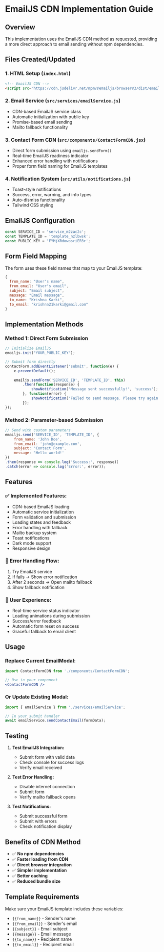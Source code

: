 # EmailJS CDN Implementation Guide

## Overview
This implementation uses the EmailJS CDN method as requested, providing a more direct approach to email sending without npm dependencies.

## Files Created/Updated

### 1. HTML Setup (`index.html`)
```html
<!-- EmailJS CDN -->
<script src="https://cdn.jsdelivr.net/npm/@emailjs/browser@3/dist/email.min.js"></script>
```

### 2. Email Service (`src/services/emailService.js`)
- CDN-based EmailJS service class
- Automatic initialization with public key
- Promise-based email sending
- Mailto fallback functionality

### 3. Contact Form CDN (`src/components/ContactFormCDN.jsx`)
- Direct form submission using `emailjs.sendForm()`
- Real-time EmailJS readiness indicator
- Enhanced error handling with notifications
- Proper form field naming for EmailJS templates

### 4. Notification System (`src/utils/notifications.js`)
- Toast-style notifications
- Success, error, warning, and info types
- Auto-dismiss functionality
- Tailwind CSS styling

## EmailJS Configuration

```javascript
const SERVICE_ID = 'service_m2zac2c';
const TEMPLATE_ID = 'template_nzlbwsk';
const PUBLIC_KEY = 'FYMjXRdowosriER3r';
```

## Form Field Mapping

The form uses these field names that map to your EmailJS template:

```javascript
{
  from_name: "User's name",
  from_email: "User's email", 
  subject: "Email subject",
  message: "Email message",
  to_name: "Krishna Karki",
  to_email: "krishna21karki@gmail.com"
}
```

## Implementation Methods

### Method 1: Direct Form Submission
```javascript
// Initialize EmailJS
emailjs.init("YOUR_PUBLIC_KEY");

// Submit form directly
contactForm.addEventListener('submit', function(e) {
    e.preventDefault();
    
    emailjs.sendForm('SERVICE_ID', 'TEMPLATE_ID', this)
        .then(function(response) {
            showNotification('Message sent successfully!', 'success');
        }, function(error) {
            showNotification('Failed to send message. Please try again.', 'error');
        });
});
```

### Method 2: Parameter-based Submission
```javascript
// Send with custom parameters
emailjs.send('SERVICE_ID', 'TEMPLATE_ID', {
    from_name: 'John Doe',
    from_email: 'john@example.com',
    subject: 'Contact Form',
    message: 'Hello world!'
})
.then(response => console.log('Success:', response))
.catch(error => console.log('Error:', error));
```

## Features

### ✅ **Implemented Features:**
- CDN-based EmailJS loading
- Automatic service initialization
- Form validation and submission
- Loading states and feedback
- Error handling with fallback
- Mailto backup system
- Toast notifications
- Dark mode support
- Responsive design

### 🔄 **Error Handling Flow:**
1. Try EmailJS service
2. If fails → Show error notification
3. After 2 seconds → Open mailto fallback
4. Show fallback notification

### 📱 **User Experience:**
- Real-time service status indicator
- Loading animations during submission
- Success/error feedback
- Automatic form reset on success
- Graceful fallback to email client

## Usage

### Replace Current EmailModal:
```jsx
import ContactFormCDN from './components/ContactFormCDN';

// Use in your component
<ContactFormCDN />
```

### Or Update Existing Modal:
```jsx
import { emailService } from './services/emailService';

// In your submit handler
await emailService.sendContactEmail(formData);
```

## Testing

1. **Test EmailJS Integration:**
   - Submit form with valid data
   - Check console for success logs
   - Verify email received

2. **Test Error Handling:**
   - Disable internet connection
   - Submit form
   - Verify mailto fallback opens

3. **Test Notifications:**
   - Submit successful form
   - Submit with errors
   - Check notification display

## Benefits of CDN Method

- ✅ **No npm dependencies**
- ✅ **Faster loading from CDN**
- ✅ **Direct browser integration**
- ✅ **Simpler implementation**
- ✅ **Better caching**
- ✅ **Reduced bundle size**

## Template Requirements

Make sure your EmailJS template includes these variables:
- `{{from_name}}` - Sender's name
- `{{from_email}}` - Sender's email
- `{{subject}}` - Email subject
- `{{message}}` - Email message
- `{{to_name}}` - Recipient name
- `{{to_email}}` - Recipient email
